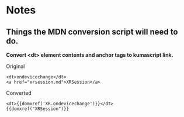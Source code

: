 # Notes

## Things the MDN conversion script will need to do.

**Convert &lt;dt> element contents and anchor tags to kumascript link.**

Original
```
<dt>ondevicechange</dt>
<a href="xrsession.md">XRSession</a>
```

Converted
```
<dt>{{domxref('XR.ondevicechange')}}</dt>
{{domxref("XRSession")}}
```

